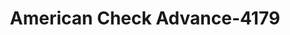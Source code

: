 ---
f_zip-code: 42134
f_state-code: KY
title: American Check Advance-4179
f_phone: 270-586-4500
f_city-only: Franklin
f_address: 1440 Nashville Rd Ste 0 Franklin
f_location-unique-id: '4179'
slug: american-check-advance-4179
updated-on: '2024-05-30T13:46:58.046Z'
created-on: '2024-05-30T13:36:59.803Z'
published-on: '2024-05-30T13:54:32.469Z'
f_city-state: cms/city/franklin-ky.md
f_company: cms/company/american-check-advance.md
f_state: cms/state/kentucky.md
layout: '[payday-loan].html'
tags: payday-loan
---